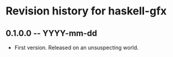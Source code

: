 # Revision history for haskell-gfx

## 0.1.0.0 -- YYYY-mm-dd

* First version. Released on an unsuspecting world.
